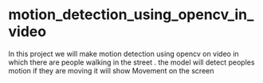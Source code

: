 # motion_detection_using_opencv_in_video
In this project we will make motion detection using opencv on video in which there are people walking in the street . the model will detect peoples motion if they are moving it will show Movement on the screen
